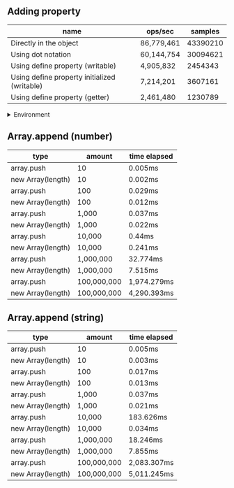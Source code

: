 ## Adding property

|name|ops/sec|samples|
|-|-|-|
|Directly in the object|86,779,461|43390210|
|Using dot notation|60,144,754|30094621|
|Using define property (writable)|4,905,832|2454343|
|Using define property initialized (writable)|7,214,201|3607161|
|Using define property (getter)|2,461,480|1230789|


<details>
<summary>Environment</summary>

* __Machine:__ linux x64 | 4 vCPUs | 7.6GB Mem
* __Run:__ Tue May 06 2025 18:00:09 GMT+0000 (Coordinated Universal Time)
* __Node:__ `v23.11.0`
</details>

<!--
{"environment":{"platform":"linux","arch":"x64","cpus":4,"totalMemory":7.597835540771484},"benchmarks":[{"name":"Directly in the object","samples":43390210,"opsSec":86779461.086955},{"name":"Using dot notation","samples":30094621,"opsSec":60144754.4888682},{"name":"Using define property (writable)","samples":2454343,"opsSec":4905832.728438478},{"name":"Using define property initialized (writable)","samples":3607161,"opsSec":7214201.609403541},{"name":"Using define property (getter)","samples":1230789,"opsSec":2461480.569676091}]}-->

## Array.append (number)

|type|amount|time elapsed|
|-|-|-|
array.push|10|0.005ms
new Array(length)|10|0.002ms
array.push|100|0.029ms
new Array(length)|100|0.012ms
array.push|1,000|0.037ms
new Array(length)|1,000|0.022ms
array.push|10,000|0.44ms
new Array(length)|10,000|0.241ms
array.push|1,000,000|32.774ms
new Array(length)|1,000,000|7.515ms
array.push|100,000,000|1,974.279ms
new Array(length)|100,000,000|4,290.393ms
## Array.append (string)

|type|amount|time elapsed|
|-|-|-|
array.push|10|0.005ms
new Array(length)|10|0.003ms
array.push|100|0.017ms
new Array(length)|100|0.013ms
array.push|1,000|0.037ms
new Array(length)|1,000|0.021ms
array.push|10,000|183.626ms
new Array(length)|10,000|0.034ms
array.push|1,000,000|18.246ms
new Array(length)|1,000,000|7.855ms
array.push|100,000,000|2,083.307ms
new Array(length)|100,000,000|5,011.245ms
